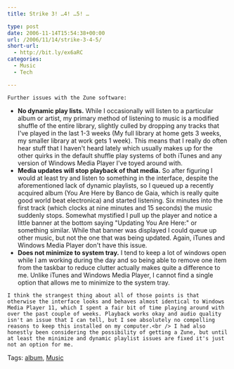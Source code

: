 ```yaml
---
title: Strike 3! …4! …5! …

type: post
date: 2006-11-14T15:54:38+00:00
url: /2006/11/14/strike-3-4-5/
short-url:
  - http://bit.ly/ex6aRC
categories:
  - Music
  - Tech

---
```

<div class='microid-mailto+http:sha1:d4354a9b671cb8ce200d0bb41e1c1cfd8fe77787'>
  
    Further issues with the Zune software:
  
  
  <ul>
    <li>
      <strong>No dynamic play lists.</strong> While I occasionally will listen to a particular album or artist, my primary method of listening to music is a modified shuffle of the entire library, slightly culled by dropping any tracks that I've played in the last 1-3 weeks (My full library at home gets 3 weeks, my smaller library at work gets 1 week). This means that I really do often hear stuff that I haven't heard lately which usually makes up for the other quirks in the default shuffle play systems of both iTunes and any version of Windows Media Player I've toyed around with.
    </li>
    <li>
      <strong>Media updates will stop playback of that media.</strong> So after figuring I would at least try and listen to something in the interface, despite the aforementioned lack of dynamic playlists, so I queued up a recently acquired album (You Are Here by Banco de Gaia, which is really quite good world beat electronica) and started listening. Six minutes into the first track (which clocks at nine minutes and 15 seconds) the music suddenly stops. Somewhat mystified I pull up the player and notice a little banner at the bottom saying "Updating You Are Here:" or something similar. While that banner was displayed I could queue up other music, but not the one that was being updated. Again, iTunes and Windows Media Player don't have this issue.
    </li>
    <li>
      <strong>Does not minimize to system tray.</strong> I tend to keep a lot of windows open while I am working during the day and so being able to remove one item from the taskbar to reduce clutter actually makes quite a difference to me. Unlike iTunes and Windows Media Player, I cannot find a single option that allows me to minimize to the system tray.
    </li>
  </ul>
  
  
    I think the strangest thing about all of those points is that otherwise the interface looks and behaves almost identical to Windows Media Player 11, which I spent a fair bit of time playing around with over the past couple of weeks. Playback works okay and audio quality isn't an issue that I can tell, but I see absolutely no compelling reasons to keep this installed on my computer.<br /> I had also honestly been considering the possibility of getting a Zune, but until at least the minimize and dynamic playlist issues are fixed it's just not an option for me.
  
</div>

<div class="st-post-tags">
  Tags: <a href="http://www.cavort.org/tag/album/" title="album" rel="tag">album</a>, <a href="http://www.cavort.org/tag/music/" title="Music" rel="tag">Music</a><br />
</div>